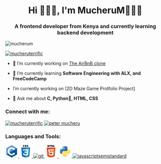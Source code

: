 <center><h1 align="center">Hi 👋🐱‍🏍, I'm <a color="green">MucheruM💪🚀🚀</a></h1></center>
<h3 align="center">A <strong></strong> frontend developer from <span>Kenya</span> and currently learning backend development</h3>

<p align="left"> <img src="https://komarev.com/ghpvc/?username=mucherum&label=Profile%20views&color=0e75b6&style=flat" alt="mucherum" /> </p>

<p align="left"> <a href="https://twitter.com/mucheruterrific" target="blank"><img src="https://img.shields.io/twitter/follow/mucheruterrific?logo=twitter&style=for-the-badge" alt="mucheruterrific" /></a> </p>

- 🔭 I’m currently working on [The AirBnB clone](https://github.com/MucheruM/AirBnB_clone)

- 🌱 I’m currently learning <strong>**Software Engineering with ALX, and FreeCodeCamp**</strong>

- I’m currently working on [2D Maze Game Protfolio Project]

- 💬 Ask me about **C, Python🐍, HTML, CSS**

<h3 align="left">Connect with me:</h3>
<p align="left">
<a href="https://twitter.com/mucheruterrific" target="blank"><img align="center" src="https://raw.githubusercontent.com/rahuldkjain/github-profile-readme-generator/master/src/images/icons/Social/twitter.svg" alt="mucheruterrific" height="30" width="40"/></a>
<a href="https://linkedin.com/in/peter mucheru" target="blank"><img align="center" src="https://raw.githubusercontent.com/rahuldkjain/github-profile-readme-generator/master/src/images/icons/Social/linked-in-alt.svg" alt="peter mucheru" height="30" width="40" /></a>
</p>

<h3 align="left">Languages <span>and</span> Tools:</h3>
<p align="left"> <a href="https://www.cprogramming.com/" target="_blank" rel="noreferrer"> <img src="https://raw.githubusercontent.com/devicons/devicon/master/icons/c/c-original.svg" alt="c" width="40" height="40"/> </a> <a href="https://www.w3schools.com/css/" target="_blank" rel="noreferrer"> <img src="https://raw.githubusercontent.com/devicons/devicon/master/icons/css3/css3-original-wordmark.svg" alt="css3" width="40" height="40"/> </a> <a href="https://git-scm.com/" target="_blank" rel="noreferrer"> <img src="https://www.vectorlogo.zone/logos/git-scm/git-scm-icon.svg" alt="git" width="40" height="40"/> </a> <a href="https://www.w3.org/html/" target="_blank" rel="noreferrer"> <img src="https://raw.githubusercontent.com/devicons/devicon/master/icons/html5/html5-original-wordmark.svg" alt="html5" width="40" height="40"/> </a> <a href="https://www.python.org" target="_blank" rel="noreferrer"> <img src="https://raw.githubusercontent.com/devicons/devicon/master/icons/python/python-original.svg" alt="python" width="40" height="40"/> </a> <a href="https://github.com/standard/semistandard" target="_blank" rel="noreferrer"> <img 
src="https://raw.githubusercontent.com/standard/semistandard/master/badge.svg" alt="javascriptsemistandard" width="100" height="40"/> </a> </p>


